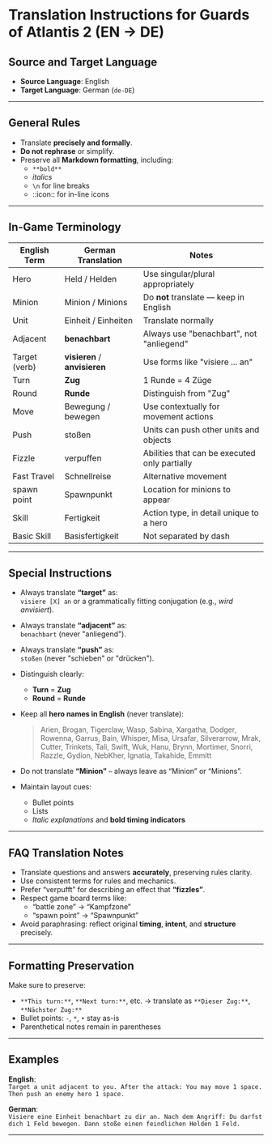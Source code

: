 # Translation Instructions for Guards of Atlantis 2 (EN → DE)

## Source and Target Language

- **Source Language**: English
- **Target Language**: German (`de-DE`)

---

## General Rules

- Translate **precisely and formally**.
- **Do not rephrase** or simplify.
- Preserve all **Markdown formatting**, including:
  - `**bold**`
  - _italics_
  - `\n` for line breaks
  - ::icon:: for in-line icons

---

## In-Game Terminology

| English Term  | German Translation            | Notes                                         |
| ------------- | ----------------------------- | --------------------------------------------- |
| Hero          | Held / Helden                 | Use singular/plural appropriately             |
| Minion        | Minion / Minions              | Do **not** translate — keep in English        |
| Unit          | Einheit / Einheiten           | Translate normally                            |
| Adjacent      | **benachbart**                | Always use "benachbart", not "anliegend"      |
| Target (verb) | **visieren** / **anvisieren** | Use forms like "visiere ... an"               |
| Turn          | **Zug**                       | 1 Runde = 4 Züge                              |
| Round         | **Runde**                     | Distinguish from "Zug"                        |
| Move          | Bewegung / bewegen            | Use contextually for movement actions         |
| Push          | stoßen                        | Units can push other units and objects        |
| Fizzle        | verpuffen                     | Abilities that can be executed only partially |
| Fast Travel   | Schnellreise                  | Alternative movement                          |
| spawn point   | Spawnpunkt                    | Location for minions to appear                |
| Skill         | Fertigkeit                    | Action type, in detail unique to a hero       |
| Basic Skill   | Basisfertigkeit               | Not separated by dash                         |

---

## Special Instructions

- Always translate **“target”** as:  
  `visiere [X] an` or a grammatically fitting conjugation (e.g., _wird anvisiert_).
- Always translate **“adjacent”** as:  
  `benachbart` (never "anliegend").
- Always translate **“push”** as:  
  `stoßen` (never "schieben" or "drücken").

- Distinguish clearly:

  - **Turn** = **Zug**
  - **Round** = **Runde**

- Keep all **hero names in English** (never translate):

  > Arien, Brogan, Tigerclaw, Wasp, Sabina, Xargatha, Dodger, Rowenna, Garrus, Bain, Whisper,
  > Misa, Ursafar, Silverarrow, Mrak, Cutter, Trinkets, Tali, Swift, Wuk, Hanu, Brynn,
  > Mortimer, Snorri, Razzle, Gydion, NebKher, Ignatia, Takahide, Emmitt

- Do not translate **“Minion”** – always leave as “Minion” or “Minions”.

- Maintain layout cues:
  - Bullet points
  - Lists
  - _Italic explanations_ and **bold timing indicators**

---

## FAQ Translation Notes

- Translate questions and answers **accurately**, preserving rules clarity.
- Use consistent terms for rules and mechanics.
- Prefer “verpufft” for describing an effect that **“fizzles”**.
- Respect game board terms like:
  - “battle zone” → “Kampfzone”
  - “spawn point” → “Spawnpunkt”
- Avoid paraphrasing: reflect original **timing**, **intent**, and **structure** precisely.

---

## Formatting Preservation

Make sure to preserve:

- `**This turn:**`, `**Next turn:**`, etc. → translate as `**Dieser Zug:**`, `**Nächster Zug:**`
- Bullet points: `-`, `*`, `•` stay as-is
- Parenthetical notes remain in parentheses

---

## Examples

**English**:  
`Target a unit adjacent to you. After the attack: You may move 1 space. Then push an enemy hero 1 space.`

**German**:  
`Visiere eine Einheit benachbart zu dir an. Nach dem Angriff: Du darfst dich 1 Feld bewegen. Dann stoße einen feindlichen Helden 1 Feld.`

---
